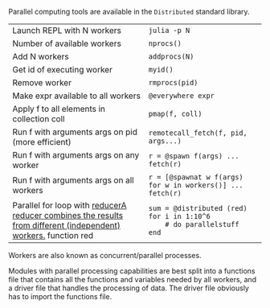 Parallel computing tools are available in the `Distributed` standard library.

|                                            |                                   |
| ------------------------------------------ | --------------------------------- |
| Launch REPL with N workers                 | `julia -p N`                      |
| Number of available workers                | `nprocs()`                        |
| Add N workers                              | `addprocs(N)`                     |
| Get id of executing worker                 | `myid()`                          |
| Remove worker                              | `rmprocs(pid)`                    |
| Make expr available to all workers         | `@everywhere expr`                |
| Apply f to all elements in collection coll | `pmap(f, coll)`                   |
| Run f with arguments args on pid (more efficient) | `remotecall_fetch(f, pid, args...)` |
| Run f with arguments args on any worker    | `r = @spawn f(args) ... fetch(r)` |
| Run f with arguments args on all workers   | `r = [@spawnat w f(args) for w in workers()] ... fetch(r)` |
| Parallel for loop with <a class="tooltip" href="#">reducer<span>A reducer combines the results from different (independent) workers.</span></a> function red | `sum = @distributed (red) for i in 1:10^6`<br>`    # do parallelstuff`<br>`end` |

Workers are also known as concurrent/parallel processes.

Modules with parallel processing capabilities are best split into a
functions file that contains all the functions and variables needed by
all workers, and a driver file that handles the processing of data. The
driver file obviously has to import the functions file.

